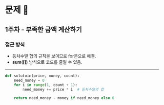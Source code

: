 # 문제 :book:

## 1주차 - 부족한 금액 계산하기


### 접근 방식

- 등차수열 합의 규칙을 보이므로 for문으로 해결.
- **sum([])** 방식으로 코드를 줄일 수 있음.

<hr>

```python
def solutoin(price, money, count):
    need_money = 0
    for i in range(1, count + 1):
        need_money += price * i  # 등차수열의 합

    return need_money - money if need_money else 0
```